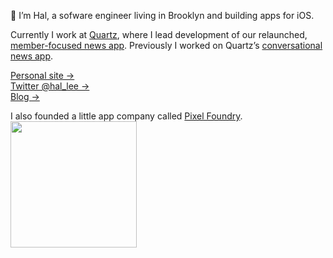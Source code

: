 👋 I’m Hal, a sofware engineer living in Brooklyn and building apps for iOS.

Currently I work at [Quartz](https://qz.com), where I lead development of our relaunched, [member-focused news app](https://hal.codes/quartz-relaunch). Previously I worked on Quartz’s [conversational news app](https://qz.com/613700/its-here-quartzs-first-news-app-for-iphone/).

[Personal site →](https://hal.codes)  
[Twitter @hal_lee →](https://twitter.com/hal_lee)  
[Blog →](https://blog.hal.codes)

I also founded a little app company called [Pixel Foundry](https://pixelfoundry.io).  
<a href="https://pixelfoundry.io"><img src="https://pixelfoundry.io/static/logo.png" width=202 /></a>